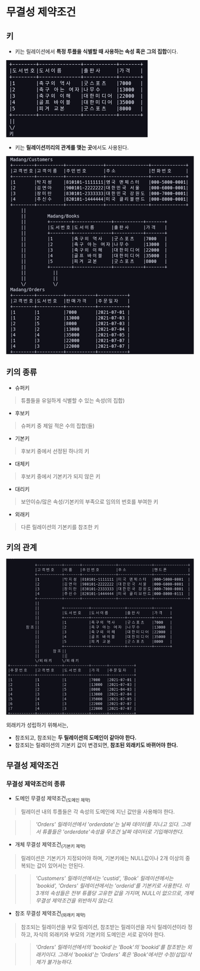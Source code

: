 # 무결성 제약조건

## 키

- 키는 릴레이션에서 **특정 투플을 식별할 때 사용하는 속성 혹은 그의 집합**이다.

![키의 예시를 보여주는 표](/SQL_picture/KEY.png)

- 키는 **릴레이션끼리의 관계를 맺는 곳**에서도 사용된다.

![키의 관계를 보여주는 표](/SQL_picture/KEY_RELATION.png)

## 키의 종류

- 슈퍼키
> 튜플들을 유일하게 식별할 수 있는 속성(의 집합)

- 후보키
> 슈퍼키 중 제일 적은 수의 집합(들)


- 기본키
> 후보키 중에서 선정된 하나의 키


- 대체키
> 후보키 중에서 기본키가 되지 않은 키


- 대리키
> 보안이슈/많은 속성/기본키의 부족으로 임의의 번호를 부여한 키


- 외래키
> 다른 릴레이션의 기본키를 참조한 키


## 키의 관계

![외래키의 관계를 보여주는 표](/SQL_picture/FOREGIN_KEY.png)

외래키가 성립하기 위해서는,

- 참조되고, 참조되는 **두 릴레이션의 도메인이 같아야 한다.**
- 참조되는 릴레이션의 기본키 값이 변경되면, **참조된 외래키도 바뀌어야 한다.**

## 무결성 제약조건

### 무결성 제약조건의 종류

- 도메인 무결성 제약조건<sub>(도메인 제약)</sub>
> 릴레이션 내의 투플들은 각 속성의 도메인에 지닌 값만을 사용해야 한다.

> > _'Orders' 릴레이션에서 'orderdate'는 날짜 데이터를 지니고 있다._ 
> > _그래서 튜플들은 'orderdate'속성을 무조건 날짜 데이터로 기입해야한다._

- 개체 무결성 제약조건<sub>(기본키 제약)</sub>
> 릴레이션은 기본키가 지정되어야 하며, 기본키에는 NULL값이나 2개 이상의 중복되는 값이 있어서는 안된다.

> > _'Customers' 릴레이션에서는 'custid', 'Book' 릴레이션에서는 'bookid', 'Orders' 릴레이션에서는 'orderid'를 기본키로 사용한다._ 
> > _이 3개의 속성들은 전부 튜플당 고유한 값을 가지며, NULL이 없으므로, 개체 무결성 제약조건을 위반하지 않는다._

- 참조 무결성 제약조건<sub>(외래키 제약)</sub>
> 참조되는 릴레이션을 부모 릴레이션, 참조받는 릴레이션을 자식 릴레이션이라 정하고,
> 자식의 외래키와 부모의 기본키의 도메인은 서로 같아야 한다.

> > _'Orders' 릴레이션에서의 'bookid'는 'Book'의 'bookid'를 참조받는 외래키이다._ 
> > _그래서 'bookid'는 'Orders' 혹은 'Book'에서만 수정/삽입/삭제가 불가능하다._




